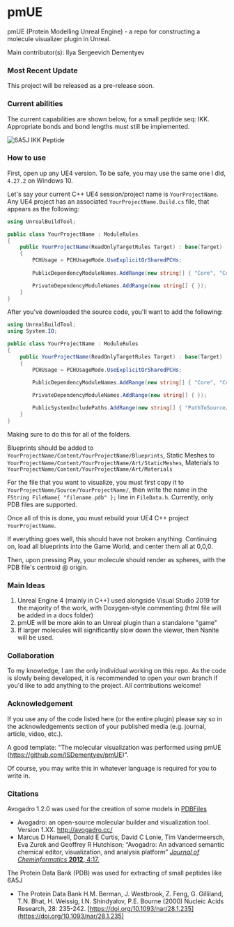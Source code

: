 # pmUE
pmUE (Protein Modelling Unreal Engine) - a repo for constructing a molecule visualizer plugin in Unreal.

Main contributor(s): Ilya Sergeevich Dementyev

### Most Recent Update
This project will be released as a pre-release soon.

### Current abilities
The current capabilities are shown below, for a small peptide seq: IKK. Appropriate bonds and bond lengths must still be implemented.

![6A5J IKK Peptide](/Screenshots/6A5JSmallIKK.png "Spawned IKK peptide from 6A5J, smaller HUD for future edits")

### How to use
First, open up any UE4 version. To be safe, you may use the same one I did, `4.27.2` on Windows 10.

Let's say your current C++ UE4 session/project name is `YourProjectName`. Any UE4 project has an associated `YourProjectName.Build.cs` file, that appears as the following:
```csharp
using UnrealBuildTool;

public class YourProjectName : ModuleRules
{
    public YourProjectName(ReadOnlyTargetRules Target) : base(Target)
    {
        PCHUsage = PCHUsageMode.UseExplicitOrSharedPCHs;
    
        PublicDependencyModuleNames.AddRange(new string[] { "Core", "CoreUObject", "Engine", "InputCore" });

        PrivateDependencyModuleNames.AddRange(new string[] { });
    }
}
```
After you've downloaded the source code, you'll want to add the following:
```csharp
using UnrealBuildTool;
using System.IO;

public class YourProjectName : ModuleRules
{
    public YourProjectName(ReadOnlyTargetRules Target) : base(Target)
    {
        PCHUsage = PCHUsageMode.UseExplicitOrSharedPCHs;
    
        PublicDependencyModuleNames.AddRange(new string[] { "Core", "CoreUObject", "Engine", "InputCore" });

        PrivateDependencyModuleNames.AddRange(new string[] { });

        PublicSystemIncludePaths.AddRange(new string[] { "PathToSource/Source" });
    }
}
```
Making sure to do this for all of the folders. 

Blueprints should be added to `YourProjectName/Content/YourProjectName/Blueprints`, Static Meshes to `YourProjectName/Content/YourProjectName/Art/StaticMeshes`, Materials to `YourProjectName/Content/YourProjectName/Art/Materials`

For the file that you want to visualize, you must first copy it to `YourProjectName/Source/YourProjectName/`, then write the name in the `FString FileName{ "filename.pdb" };` line in `FileData.h`. Currently, only PDB files are supported.

Once all of this is done, you must rebuild your UE4 C++ project `YourProjectName`.

If everything goes well, this should have not broken anything. Continuing on, load all blueprints into the Game World, and center them all at 0,0,0.

Then, upon pressing Play, your molecule should render as spheres, with the PDB file's centroid @ origin.

### Main Ideas
1. Unreal Engine 4 (mainly in C++) used alongside Visual Studio 2019 for the majority of the work, with Doxygen-style commenting (html file will be added in a docs folder)
2. pmUE will be more akin to an Unreal plugin than a standalone "game"
3. If larger molecules will significantly slow down the viewer, then Nanite will be used.  

### Collaboration
To my knowledge, I am the only individual working on this repo. As the code is slowly being developed, it is recommended to open your own branch if you'd like to add anything to the project. All contributions welcome!

### Acknowledgement
If you use any of the code listed here (or the entire plugin) please say so in the acknowledgements section of your published media (e.g. journal, article, video, etc.).

A good template: "The molecular visualization was performed using pmUE (https://github.com/ISDementyev/pmUE)".

Of course, you may write this in whatever language is required for you to write in.

### Citations
Avogadro 1.2.0 was used for the creation of some models in [PDBFiles](https://github.com/ISDementyev/pmUE/tree/main/PDBFiles)
- Avogadro: an open-source molecular builder and visualization tool. Version 1.XX. http://avogadro.cc/
- Marcus D Hanwell, Donald E Curtis, David C Lonie, Tim Vandermeersch, Eva Zurek and Geoffrey R Hutchison; “Avogadro: An advanced semantic chemical editor, visualization, and analysis platform” [*Journal of Cheminformatics* **2012**, 4:17.](http://www.jcheminf.com/content/4/1/17)

The Protein Data Bank (PDB) was used for extracting of small peptides like 6A5J
- The Protein Data Bank H.M. Berman, J. Westbrook, Z. Feng, G. Gilliland, T.N. Bhat, H. Weissig, I.N. Shindyalov, P.E. Bourne (2000) Nucleic Acids Research, 28: 235-242. [https://doi.org/10.1093/nar/28.1.235](https://doi.org/10.1093/nar/28.1.235)
